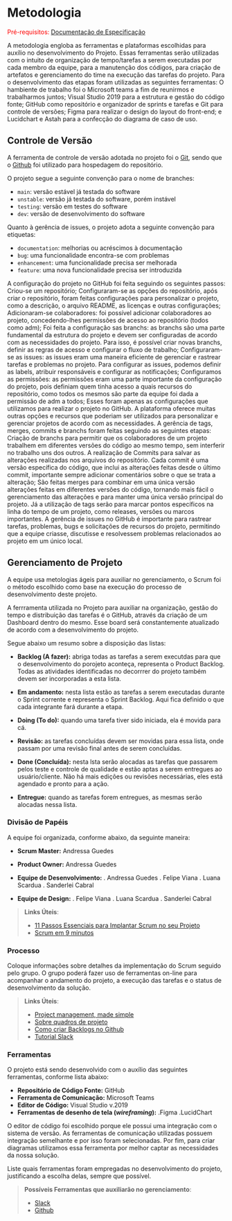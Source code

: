 
# Metodologia

<span style="color:red">Pré-requisitos: <a href="2-Especificação do Projeto.md"> Documentação de Especificação</a></span>

  A metodologia engloba as ferramentas e plataformas escolhidas para auxílio no desenvolvimento do Projeto. Essas ferramentas serão utilizadas com o intuito de organização de tempo/tarefas a serem executadas por cada membro da equipe, para a manutenção dos códigos, para criação de artefatos e gerenciamento do time na execução das tarefas do projeto.
  Para o desenvolvimento das etapas foram utilizadas as seguintes ferramentas: O hambiente de trabalho foi o Microsoft teams a fim de reunirmos e trabalharmos juntos; Visual Studio 2019 para a estrutura e gestão do código fonte; GitHub como repositório e organizador de sprints e tarefas e Git para controle de versões; Figma para realizar o design do layout do front-end; e Lucidchart e Astah para a confecção do diagrama de caso de uso.

## Controle de Versão

A ferramenta de controle de versão adotada no projeto foi o
[Git](https://git-scm.com/), sendo que o [Github](https://github.com)
foi utilizado para hospedagem do repositório.

O projeto segue a seguinte convenção para o nome de branches:

- `main`: versão estável já testada do software
- `unstable`: versão já testada do software, porém instável
- `testing`: versão em testes do software
- `dev`: versão de desenvolvimento do software

Quanto à gerência de issues, o projeto adota a seguinte convenção para
etiquetas:

- `documentation`: melhorias ou acréscimos à documentação
- `bug`: uma funcionalidade encontra-se com problemas
- `enhancement`: uma funcionalidade precisa ser melhorada
- `feature`: uma nova funcionalidade precisa ser introduzida

A configuração do projeto no GitHub foi feita seguindo os seguintes passos:
Criou-se um repositório; Configuraram-se as opções do repositório, após criar o repositório, foram feitas configurações para personalizar o projeto, como a descrição, o arquivo README, as licenças e outras configurações; Adicionaram-se colaboradores: foi possível adicionar colaboradores ao projeto, concedendo-lhes permissões de acesso ao repositório (todos como adm); Foi feita a configuração sas branchs: as branchs são uma parte fundamental da estrutura do projeto e devem ser configuradas de acordo com as necessidades do projeto. Para isso, é possível criar novas branchs, definir as regras de acesso e configurar o fluxo de trabalho; Configuraram-se as issues: as issues eram uma maneira eficiente de gerenciar e rastrear tarefas e problemas no projeto. Para configurar as issues, podemos definir as labels, atribuir responsáveis e configurar as notificações; Configuramos as permissões: as permissões eram uma parte importante da configuração do projeto, pois definiam quem tinha acesso a quais recursos do repositório, como todos os mesmos são parte da equipe foi dada a permissão de adm a todos; Esses foram apenas as configurações que utilizamos para realizar o projeto no GitHub. A plataforma oferece muitas outras opções e recursos que poderiam ser utilizados para personalizar e gerenciar projetos de acordo com as necessidades.
A gerência de tags, merges, commits e branchs foram feitas seguindo as seguintes etapas: Criação de branchs para permitir que os colaboradores de um projeto trabalhem em diferentes versões do código ao mesmo tempo, sem interferir no trabalho uns dos outros. A realização de Commits para salvar as alterações realizadas nos arquivos do repositório. Cada commit é uma versão específica do código, que inclui as alterações feitas desde o último commit, importante sempre adicionar comentários sobre o que se trata a alteração; São feitas merges para combinar em uma única versão alterações feitas em diferentes versões do código, tornando mais fácil o gerenciamento das alterações e  para manter uma única versão principal do projeto. Já a utilização de tags serão para marcar pontos específicos na linha do tempo de um projeto, como releases, versões ou marcos importantes.
A gerência de issues no GitHub é importante para rastrear tarefas, problemas, bugs e solicitações de recursos do projeto, permitindo que a equipe criasse, discutisse e resolvessem problemas relacionados ao projeto em um único local.

## Gerenciamento de Projeto

A equipe usa metologias ágeis para auxiliar no gerenciamento, o Scrum foi o método escolhido como base na execução do processo de desenvolvimento deste projeto.

A ferrramenta utilizada no Projeto para auxiliar na organização, gestão do tempo e distribuição das tarefas é o GitHub, através da criação de um Dashboard dentro do mesmo. Esse board será constantemente atualizado de acordo com a desenvolvimento do projeto.

Segue abaixo um resumo sobre a disposição das listas:

- **Backlog (A fazer):** abriga todas as tarefas a serem executdas para que o desenvolvimento do porojeto aconteça, representa o Product Backlog. Todas as atividades identificadas no decorrrer do projeto também devem ser incorporadas a esta lista.

- **Em andamento:** nesta lista estão as tarefas a serem executadas durante o Sprint corrente e representa o Sprint Backlog. Aqui fica definido o que cada integrante fará durante a etapa.

- **Doing (To do):** quando uma tarefa tiver sido iniciada, ela é movida para cá.

- **Revisão:** as tarefas concluídas devem ser movidas para essa lista, onde passam por uma revisão final antes de serem concluídas.

- **Done (Concluída):** nesta lsta serão alocadas as tarefas que passarem pelos teste e controle de qualidade e estão aptas a serem entregues ao usuário/cliente. Não há mais edições ou revisões necessárias, eles está agendado e pronto para a ação.

- **Entregue:** quando as tarefas forem entregues, as mesmas serão alocadas nessa lista.

### Divisão de Papéis

A equipe foi organizada, conforme abaixo, da seguinte maneira:

- **Scrum Master:** Andressa Guedes

- **Product Owner:** Andressa Guedes

- **Equipe de Desenvolvimento:** . Andressa Guedes
                                 . Felipe Viana
                                 . Luana Scardua
                                 . Sanderlei Cabral
                                 
- **Equipe de Design:** . Felipe Viana
                        . Luana Scardua
                        . Sanderlei Cabral

> **Links Úteis**:
> - [11 Passos Essenciais para Implantar Scrum no seu 
> Projeto](https://mindmaster.com.br/scrum-11-passos/)
> - [Scrum em 9 minutos](https://www.youtube.com/watch?v=XfvQWnRgxG0)

### Processo

Coloque  informações sobre detalhes da implementação do Scrum seguido pelo grupo. O grupo poderá fazer uso de ferramentas on-line para acompanhar o andamento do projeto, a execução das tarefas e o status de desenvolvimento da solução.
 
> **Links Úteis**:
> - [Project management, made simple](https://github.com/features/project-management/)
> - [Sobre quadros de projeto](https://docs.github.com/pt/github/managing-your-work-on-github/about-project-boards)
> - [Como criar Backlogs no Github](https://www.youtube.com/watch?v=RXEy6CFu9Hk)
> - [Tutorial Slack](https://slack.com/intl/en-br/)

### Ferramentas

O projeto está sendo desenvolvido com o auxílio das seguintes ferramentas, conforme lista abaixo:

- **Repositório de Código Fonte:** GitHub 
- **Ferramenta de Comunicação:** Microsoft Teams
- **Editor de Código:** Visual Studio v.2019
- **Ferramentas de desenho de tela (_wireframing_):** .Figma .LucidChart

O editor de código foi escolhido porque ele possui uma integração com o
sistema de versão. As ferramentas de comunicação utilizadas possuem
integração semelhante e por isso foram selecionadas. Por fim, para criar
diagramas utilizamos essa ferramenta por melhor captar as
necessidades da nossa solução.

Liste quais ferramentas foram empregadas no desenvolvimento do projeto, justificando a escolha delas, sempre que possível.
 
> **Possíveis Ferramentas que auxiliarão no gerenciamento**: 
> - [Slack](https://slack.com/)
> - [Github](https://github.com/)
